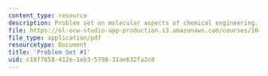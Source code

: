 ```yaml
---
content_type: resource
description: Problem set on molecular aspects of chemical engineering.
file: https://ol-ocw-studio-app-production.s3.amazonaws.com/courses/10-520-molecular-aspects-of-chemical-engineering-fall-2004/c18f7658412e1eb3579831ae632fa2c8_10_520_ps1.pdf
file_type: application/pdf
resourcetype: Document
title: 'Problem Set #1'
uid: c18f7658-412e-1eb3-5798-31ae632fa2c8
---
```

